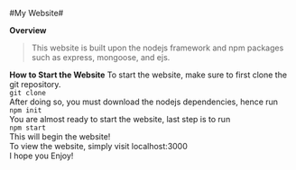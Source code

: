 #My Website#

**Overview**
> This website is built upon the nodejs framework and npm packages such as express, mongoose, and ejs.

**How to Start the Website**
To start the website, make sure to first clone the git repository. <br />
`git clone` <br />
After doing so, you must download the nodejs dependencies, hence run <br />
`npm init` <br />
You are almost ready to start the website, last step is to run <br />
`npm start` <br />
This will begin the website! <br />
To view the website, simply visit localhost:3000 <br />
I hope you Enjoy! <br />

